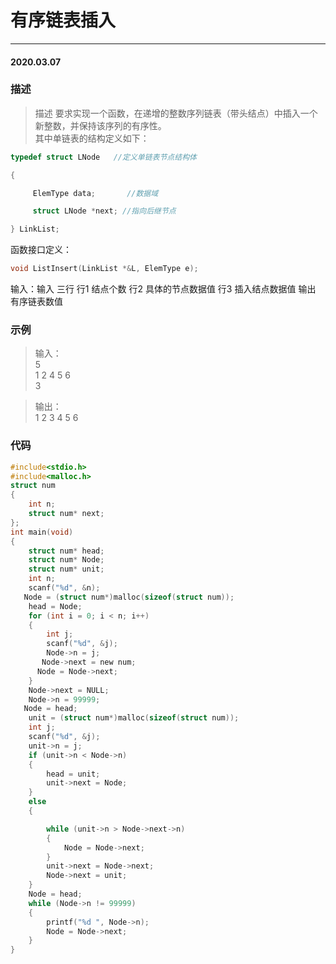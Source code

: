 # 有序链表插入
***
#### 2020.03.07

### 描述
>描述
要求实现一个函数，在递增的整数序列链表（带头结点）中插入一个新整数，并保持该序列的有序性。  
其中单链表的结构定义如下： 
```c
typedef struct LNode   //定义单链表节点结构体

{  

     ElemType data;       //数据域

     struct LNode *next; //指向后继节点

} LinkList;
```
函数接口定义：
```c
void ListInsert(LinkList *&L, ElemType e);
```
输入：输入 
三行
行1 结点个数
行2 具体的节点数据值
行3 插入结点数据值 
输出 
有序链表数值

### 示例
>输入：    
5    
1 2 4 5 6   
3     

>输出：    
1 2 3 4 5 6   

### 代码
```c
#include<stdio.h>
#include<malloc.h>
struct num
{
    int n;
    struct num* next;
};
int main(void)
{
    struct num* head;
    struct num* Node;
    struct num* unit;  
    int n;
    scanf("%d", &n);
   Node = (struct num*)malloc(sizeof(struct num));
    head = Node;
    for (int i = 0; i < n; i++)
    {
        int j;
        scanf("%d", &j);
        Node->n = j;
       Node->next = new num;
      Node = Node->next;
    }
    Node->next = NULL;
    Node->n = 99999;
   Node = head;
    unit = (struct num*)malloc(sizeof(struct num));
    int j;
    scanf("%d", &j);
    unit->n = j;
    if (unit->n < Node->n) 
    {
        head = unit;
        unit->next = Node;
    }
    else  
    {

        while (unit->n > Node->next->n)
        {
            Node = Node->next;
        }
        unit->next = Node->next;
        Node->next = unit;
    }
    Node = head;
    while (Node->n != 99999)
    {
        printf("%d ", Node->n);
        Node = Node->next;
    }
}
```
